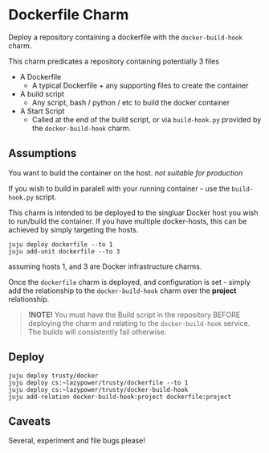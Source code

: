 # Dockerfile Charm

Deploy a repository containing a dockerfile with the `docker-build-hook` charm.


This charm predicates a repository containing potentially 3 files

- A Dockerfile
    - A typical Dockerfile + any supporting files to create the container
- A build script
    - Any script, bash / python / etc to build the docker container
- A Start Script
    - Called at the end of the build script, or via `build-hook.py` provided by the `docker-build-hook` charm.

Assumptions
----------

You want to build the container on the host. *not suitable for production*

If you wish to build in paralell with your running container - use the `build-hook.py` script.

This charm is intended to be deployed to the singluar Docker host you wish to
run/build the container. If you have multiple docker-hosts, this can be achieved
by simply targeting the hosts.

    juju deploy dockerfile --to 1
    juju add-unit dockerfile --to 3

assuming hosts 1, and 3 are Docker infrastructure charms.

Once the `dockerfile` charm is deployed, and configuration is set - simply add
the relationship to the `docker-build-hook` charm over the **project** relationship.

> **!NOTE!** You must have the Build script in the repository BEFORE deploying
the charm and relating to the `docker-build-hook` service. The builds will
consistently fail otherwise.

Deploy
-----

    juju deploy trusty/docker
    juju deploy cs:~lazypower/trusty/dockerfile --to 1
    juju deploy cs:~lazypower/trusty/docker-build-hook
    juju add-relation docker-build-hook:project dockerfile:project


Caveats
------

Several, experiment and file bugs please!

